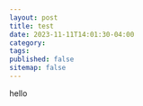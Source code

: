 ```yaml
---
layout: post
title: test
date: 2023-11-11T14:01:30-04:00 
category: 
tags: 
published: false
sitemap: false
---
```

hello